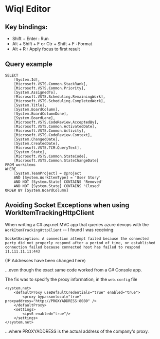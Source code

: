 ﻿# Wiql Editor


## Key bindings:

- Shift + Enter : Run
- Alt + Shift + F or Ctr + Shift + F : Format
- Alt + R : Apply focus to first result

## Query example

	SELECT
		[System.Id],
		[Microsoft.VSTS.Common.StackRank],
		[Microsoft.VSTS.Common.Priority],
		[System.AssignedTo],
		[Microsoft.VSTS.Scheduling.RemainingWork],
		[Microsoft.VSTS.Scheduling.CompletedWork],
		[System.Title],
		[System.BoardColumn],
		[System.BoardColumnDone],
		[System.BoardLane],
		[Microsoft.VSTS.CodeReview.AcceptedBy],
		[Microsoft.VSTS.Common.ActivatedDate],
		[Microsoft.VSTS.Common.Activity],
		[Microsoft.VSTS.CodeReview.Context],
		[System.ChangedDate],
		[System.CreatedDate],
		[Microsoft.VSTS.TCM.QueryText],
		[System.State],
		[Microsoft.VSTS.Common.StateCode],
		[Microsoft.VSTS.Common.StateChangeDate]
	FROM workitems
	WHERE
		[System.TeamProject] = @project
		AND [System.WorkItemType] = 'User Story'
		AND NOT [System.State] CONTAINS 'Removed'
		AND NOT [System.State] CONTAINS 'Closed'
	ORDER BY [System.BoardColumn]

## Avoiding Socket Exceptions when using WorkItemTrackingHttpClient

When writing a C# asp.net MVC app that queries azure devops with the `WorkItemTrackingHttpClient` -- I found I was receiving

	SocketException: A connection attempt failed because the connected party did not properly respond after a period of time, or established connection failed because connected host has failed to respond 11.111.11.11:443

(IP Addresses have been changed here)

...even though the exact same code worked from a C# Console app.

The fix was to specify the proxy information, in the `web.config` file

	<system.net>
		<defaultProxy useDefaultCredentials="true" enabled="true">
			<proxy bypassonlocal="true" proxyaddress="http://PROXYADDRESS:8080" />
		</defaultProxy>
		<settings>
			<ipv6 enabled="true"/>
		</settings>
	</system.net>


...where PROXYADDRESS is the actual address of the company's proxy.